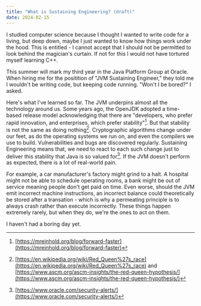 ```yaml
---
title: "What is Sustaining Engineering? (draft)"
date: 2024-02-15
---
```


I studied computer science because I thought I wanted to write code for a living, but deep down, maybe I just wanted to know how things work under the hood. This is entitled - I cannot accept that I should not be permitted to look behind the magician's curtain. If not for this I would not have tortured myself learning C++.

This summer will mark my third year in the Java Platform Group at Oracle. When hiring me for the positition of "JVM Sustaining Engineer," they told me I wouldn't be writing code, but keeping code running. "Won't I be bored?" I asked. 

Here's what I've learned so far. The JVM underpins almost all the technology around us. Some years ago, the OpenJDK adopted a time-based release model acknowledging that there are "developers, who prefer rapid innovation, and enterprises, which prefer stability"[^1]. But that stability is not the same as doing nothing[^2]. Cryptographic algorithms change under our feet, as do the operating systems we run on, and even the compilers we use to build. Vulnerabilities and bugs are discovered regularly. Sustaining Engineering means that, we need to react to each such change just to deliver this stability that Java is so valued for[^3]. If the JVM doesn't perform as expected, there is a lot of real-world pain.

For example, a car manufacturer's factory might grind to a halt. A hospital might not be able to schedule operating rooms, a bank might be out of service meaning people don't get paid on time. Even worse, should the JVM emit incorrect machine instructions, an incorrect balance could theoretically be stored after a transation - which is why a permeating principle is to always crash rather than execute incorrectly. These things happen extremely rarely, but when they do, we're the ones to act on them. 

I haven't had a boring day yet.

[^1]: [https://mreinhold.org/blog/forward-faster](https://mreinhold.org/blog/forward-faster)
[^2]: [https://en.wikipedia.org/wiki/Red_Queen%27s_race](https://en.wikipedia.org/wiki/Red_Queen%27s_race) and [https://www.ascm.org/ascm-insights/the-red-queen-hypothesis/](https://www.ascm.org/ascm-insights/the-red-queen-hypothesis/)
[^3]: [https://www.oracle.com/security-alerts/](https://www.oracle.com/security-alerts/)
